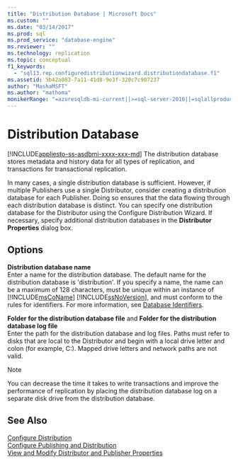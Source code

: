 ```yaml
---
title: "Distribution Database | Microsoft Docs"
ms.custom: ""
ms.date: "03/14/2017"
ms.prod: sql
ms.prod_service: "database-engine"
ms.reviewer: ""
ms.technology: replication
ms.topic: conceptual
f1_keywords: 
  - "sql13.rep.configuredistributionwizard.distributiondatabase.f1"
ms.assetid: 5b42a083-7a11-41d8-9e3f-320c7c907237
author: "MashaMSFT"
ms.author: "mathoma"
monikerRange: "=azuresqldb-mi-current||>=sql-server-2016||=sqlallproducts-allversions"
---
```

# Distribution Database
[!INCLUDE[appliesto-ss-asdbmi-xxxx-xxx-md](../../includes/appliesto-ss-asdbmi-xxxx-xxx-md.md)]
  The distribution database stores metadata and history data for all types of replication, and transactions for transactional replication.  
  
 In many cases, a single distribution database is sufficient. However, if multiple Publishers use a single Distributor, consider creating a distribution database for each Publisher. Doing so ensures that the data flowing through each distribution database is distinct. You can specify one distribution database for the Distributor using the Configure Distribution Wizard. If necessary, specify additional distribution databases in the **Distributor Properties** dialog box.  
  
## Options  
 **Distribution database name**  
 Enter a name for the distribution database. The default name for the distribution database is 'distribution'. If you specify a name, the name can be a maximum of 128 characters, must be unique within an instance of [!INCLUDE[msCoName](../../includes/msconame-md.md)] [!INCLUDE[ssNoVersion](../../includes/ssnoversion-md.md)], and must conform to the rules for identifiers. For more information, see [Database Identifiers](../../relational-databases/databases/database-identifiers.md).  
  
 **Folder for the distribution database file** and **Folder for the distribution database log file**  
 Enter the path for the distribution database and log files. Paths must refer to disks that are local to the Distributor and begin with a local drive letter and colon (for example, C:). Mapped drive letters and network paths are not valid.  
  
> [!NOTE]  
>  You can decrease the time it takes to write transactions and improve the performance of replication by placing the distribution database log on a separate disk drive from the distribution database.  
  
## See Also  
 [Configure Distribution](../../relational-databases/replication/configure-distribution.md)   
 [Configure Publishing and Distribution](../../relational-databases/replication/configure-publishing-and-distribution.md)   
 [View and Modify Distributor and Publisher Properties](../../relational-databases/replication/view-and-modify-distributor-and-publisher-properties.md)  
  
  
